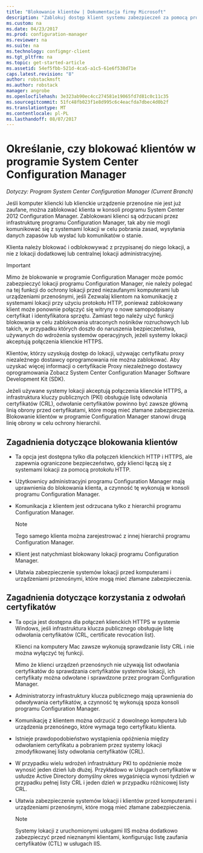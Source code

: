```yaml
---
title: "Blokowanie klientów | Dokumentacja firmy Microsoft"
description: "Zablokuj dostęp klient systemu zabezpieczeń za pomocą programu System Center Configuration Manager."
ms.custom: na
ms.date: 04/23/2017
ms.prod: configuration-manager
ms.reviewer: na
ms.suite: na
ms.technology: configmgr-client
ms.tgt_pltfrm: na
ms.topic: get-started-article
ms.assetid: 54ef5fbb-521d-4ca5-a1c5-61e6f538d71e
caps.latest.revision: "8"
author: robstackmsft
ms.author: robstack
manager: angrobe
ms.openlocfilehash: 3e323ab90ec4cc274581e19065fd7d81c0c11c35
ms.sourcegitcommit: 51fc48fb023f1e8d995c6c4eacfda7dbec4d0b2f
ms.translationtype: MT
ms.contentlocale: pl-PL
ms.lasthandoff: 08/07/2017
---
```

# <a name="determine-whether-to-block-clients-in-system-center-configuration-manager"></a>Określanie, czy blokować klientów w programie System Center Configuration Manager

*Dotyczy: Program System Center Configuration Manager (Current Branch)*

Jeśli komputer kliencki lub klienckie urządzenie przenośne nie jest już zaufane, można zablokować klienta w konsoli programu System Center 2012 Configuration Manager. Zablokowani klienci są odrzucani przez infrastrukturę programu Configuration Manager, tak aby nie mogli komunikować się z systemami lokacji w celu pobrania zasad, wysyłania danych zapasów lub wysłać lub komunikatów o stanie.  

 Klienta należy blokować i odblokowywać z przypisanej do niego lokacji, a nie z lokacji dodatkowej lub centralnej lokacji administracyjnej.  

> [!IMPORTANT]  
>  Mimo że blokowanie w programie Configuration Manager może pomóc zabezpieczyć lokacji programu Configuration Manager, nie należy polegać na tej funkcji do ochrony lokacji przed niezaufanymi komputerami lub urządzeniami przenośnymi, jeśli Zezwalaj klientom na komunikację z systemami lokacji przy użyciu protokołu HTTP, ponieważ zablokowany klient może ponownie połączyć się witryny o nowe samopodpisany certyfikat i identyfikatora sprzętu. Zamiast tego należy użyć funkcji blokowania w celu zablokowania utraconych nośników rozruchowych lub takich, w przypadku których doszło do naruszenia bezpieczeństwa, używanych do wdrożenia systemów operacyjnych, jeżeli systemy lokacji akceptują połączenia klienckie HTTPS.  

 Klientów, którzy uzyskują dostęp do lokacji, używając certyfikatu proxy niezależnego dostawcy oprogramowania nie można zablokować. Aby uzyskać więcej informacji o certyfikacie Proxy niezależnego dostawcy oprogramowania Zobacz System Center Configuration Manager Software Development Kit (SDK).  

 Jeżeli używane systemy lokacji akceptują połączenia klienckie HTTPS, a infrastruktura kluczy publicznych (PKI) obsługuje listę odwołania certyfikatów (CRL), odwołanie certyfikatów powinno być zawsze główną linią obrony przed certyfikatami, które mogą mieć złamane zabezpieczenia. Blokowanie klientów w programie Configuration Manager stanowi drugą linię obrony w celu ochrony hierarchii.  

##  <a name="BKMK_Block_vs_CRL"></a> Zagadnienia dotyczące blokowania klientów  

-   Ta opcja jest dostępna tylko dla połączeń klienckich HTTP i HTTPS, ale zapewnia ograniczone bezpieczeństwo, gdy klienci łączą się z systemami lokacji za pomocą protokołu HTTP.  

-   Użytkownicy administracyjni programu Configuration Manager mają uprawnienia do blokowania klienta, a czynność tę wykonują w konsoli programu Configuration Manager.  

-   Komunikacja z klientem jest odrzucana tylko z hierarchii programu Configuration Manager.  

    > [!NOTE]  
    >  Tego samego klienta można zarejestrować z innej hierarchii programu Configuration Manager.  

-   Klient jest natychmiast blokowany lokacji programu Configuration Manager.  

-   Ułatwia zabezpieczenie systemów lokacji przed komputerami i urządzeniami przenośnymi, które mogą mieć złamane zabezpieczenia.  

## <a name="considerations-for-using-certificate-revocation"></a>Zagadnienia dotyczące korzystania z odwołań certyfikatów  

-   Ta opcja jest dostępna dla połączeń klienckich HTTPS w systemie Windows, jeśli infrastruktura klucza publicznego obsługuje listę odwołania certyfikatów (CRL, certificate revocation list).  

     Klienci na komputery Mac zawsze wykonują sprawdzanie listy CRL i nie można wyłączyć tej funkcji.  

     Mimo że klienci urządzeń przenośnych nie używają list odwołania certyfikatów do sprawdzania certyfikatów systemów lokacji, ich certyfikaty można odwołane i sprawdzone przez program Configuration Manager.  

-   Administratorzy infrastruktury klucza publicznego mają uprawnienia do odwoływania certyfikatów, a czynność tę wykonują spoza konsoli programu Configuration Manager.  

-   Komunikację z klientem można odrzucić z dowolnego komputera lub urządzenia przenośnego, które wymaga tego certyfikatu klienta.  

-   Istnieje prawdopodobieństwo wystąpienia opóźnienia między odwołaniem certyfikatu a pobraniem przez systemy lokacji zmodyfikowanej listy odwołania certyfikatów (CRL).  

-   W przypadku wielu wdrożeń infrastruktury PKI to opóźnienie może wynosić jeden dzień lub dłużej. Przykładowo w Usługach certyfikatów w usłudze Active Directory domyślny okres wygaśnięcia wynosi tydzień w przypadku pełnej listy CRL i jeden dzień w przypadku różnicowej listy CRL.  

-   Ułatwia zabezpieczenie systemów lokacji i klientów przed komputerami i urządzeniami przenośnymi, które mogą mieć złamane zabezpieczenia.  

    > [!NOTE]  
    >  Systemy lokacji z uruchomionymi usługami IIS można dodatkowo zabezpieczyć przed nieznanymi klientami, konfigurując listę zaufania certyfikatów (CTL) w usługach IIS.  
